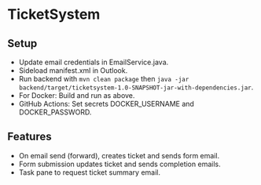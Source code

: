 # TicketSystem

## Setup
- Update email credentials in EmailService.java.
- Sideload manifest.xml in Outlook.
- Run backend with `mvn clean package` then `java -jar backend/target/ticketsystem-1.0-SNAPSHOT-jar-with-dependencies.jar`.
- For Docker: Build and run as above.
- GitHub Actions: Set secrets DOCKER_USERNAME and DOCKER_PASSWORD.

## Features
- On email send (forward), creates ticket and sends form email.
- Form submission updates ticket and sends completion emails.
- Task pane to request ticket summary email.